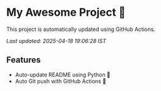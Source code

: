 # My Awesome Project 🚀

This project is automatically updated using GitHub Actions.

_Last updated: 2025-04-18 19:06:28 IST_

## Features
- Auto-update README using Python 🐍
- Auto Git push with GitHub Actions 🤖
